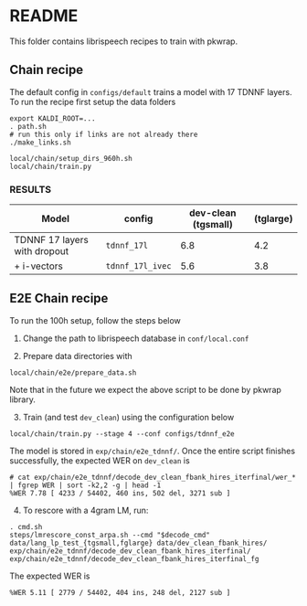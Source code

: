 # README

This folder contains librispeech recipes to train with pkwrap. 

## Chain recipe

The default config in ``configs/default`` trains a model
with 17 TDNNF layers. To run the recipe first setup the data folders

```
export KALDI_ROOT=...
. path.sh
# run this only if links are not already there
./make_links.sh

local/chain/setup_dirs_960h.sh
local/chain/train.py
```

### RESULTS

| Model | config | dev-clean (tgsmall) | (tglarge)  |
| ---------- | ---------- | ---------- | ---------- |
| TDNNF 17 layers with dropout | ``tdnnf_17l``| 6.8 | 4.2 |
| + i-vectors | ``tdnnf_17l_ivec``| 5.6 | 3.8 |

## E2E Chain recipe

To run the 100h setup, follow the steps below

1. Change the path to librispeech database in ``conf/local.conf``

2. Prepare data directories with

```
local/chain/e2e/prepare_data.sh
```

Note that in the future we expect the above script to be done by pkwrap library.

3. Train (and test ``dev_clean``) using the configuration below

```
local/chain/train.py --stage 4 --conf configs/tdnnf_e2e
```

The model is stored in ``exp/chain/e2e_tdnnf/``. Once the entire script finishes successfully, the expected WER on ``dev_clean`` is

```
# cat exp/chain/e2e_tdnnf/decode_dev_clean_fbank_hires_iterfinal/wer_* | fgrep WER | sort -k2,2 -g | head -1
%WER 7.78 [ 4233 / 54402, 460 ins, 502 del, 3271 sub ]
```

4. To rescore with a 4gram LM, run:

```
. cmd.sh
steps/lmrescore_const_arpa.sh --cmd "$decode_cmd" data/lang_lp_test_{tgsmall,fglarge} data/dev_clean_fbank_hires/ exp/chain/e2e_tdnnf/decode_dev_clean_fbank_hires_iterfinal/ exp/chain/e2e_tdnnf/decode_dev_clean_fbank_hires_iterfinal_fg
```

The expected WER is 
```
%WER 5.11 [ 2779 / 54402, 404 ins, 248 del, 2127 sub ]
```
